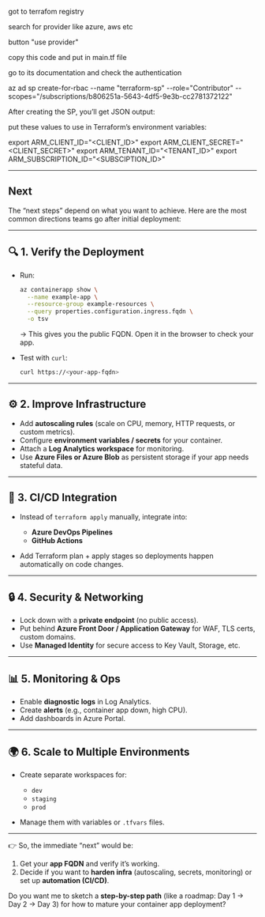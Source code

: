 got to terrafom registry

search for provider like azure, aws etc

button "use provider"

copy this code and put in main.tf file

go to its documentation and check the authentication

az ad sp create-for-rbac --name "terraform-sp" --role="Contributor" --scopes="/subscriptions/b806251a-5643-4df5-9e3b-cc2781372122"

After creating the SP, you’ll get JSON output:

put these values to  use in Terraform’s environment variables:

export ARM_CLIENT_ID="<CLIENT_ID>"
export ARM_CLIENT_SECRET="<CLIENT_SECRET>"
export ARM_TENANT_ID="<TENANT_ID>"
export ARM_SUBSCRIPTION_ID="<SUBSCIPTION_ID>"


---

## Next

The “next steps” depend on what you want to achieve. Here are the most common directions teams go after initial deployment:

---

## 🔍 1. Verify the Deployment

* Run:

  ```bash
  az containerapp show \
    --name example-app \
    --resource-group example-resources \
    --query properties.configuration.ingress.fqdn \
    -o tsv
  ```

  → This gives you the public FQDN. Open it in the browser to check your app.

* Test with `curl`:

  ```bash
  curl https://<your-app-fqdn>
  ```

---

## ⚙️ 2. Improve Infrastructure

* Add **autoscaling rules** (scale on CPU, memory, HTTP requests, or custom metrics).
* Configure **environment variables / secrets** for your container.
* Attach a **Log Analytics workspace** for monitoring.
* Use **Azure Files or Azure Blob** as persistent storage if your app needs stateful data.

---

## 🚀 3. CI/CD Integration

* Instead of `terraform apply` manually, integrate into:

  * **Azure DevOps Pipelines**
  * **GitHub Actions**
* Add Terraform plan + apply stages so deployments happen automatically on code changes.

---

## 🔒 4. Security & Networking

* Lock down with a **private endpoint** (no public access).
* Put behind **Azure Front Door / Application Gateway** for WAF, TLS certs, custom domains.
* Use **Managed Identity** for secure access to Key Vault, Storage, etc.

---

## 📊 5. Monitoring & Ops

* Enable **diagnostic logs** in Log Analytics.
* Create **alerts** (e.g., container app down, high CPU).
* Add dashboards in Azure Portal.

---

## 🌍 6. Scale to Multiple Environments

* Create separate workspaces for:

  * `dev`
  * `staging`
  * `prod`
* Manage them with variables or `.tfvars` files.

---

👉 So, the immediate “next” would be:

1. Get your **app FQDN** and verify it’s working.
2. Decide if you want to **harden infra** (autoscaling, secrets, monitoring) or set up **automation (CI/CD)**.

Do you want me to sketch a **step-by-step path** (like a roadmap: Day 1 → Day 2 → Day 3) for how to mature your container app deployment?


